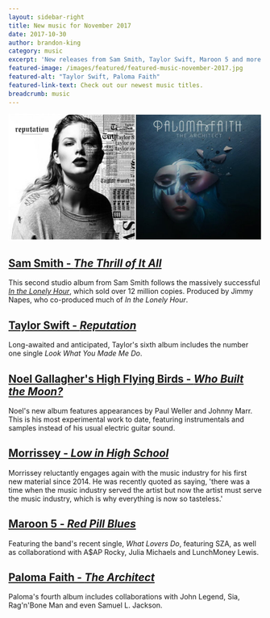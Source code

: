 ```yaml
---
layout: sidebar-right
title: New music for November 2017
date: 2017-10-30
author: brandon-king
category: music
excerpt: 'New releases from Sam Smith, Taylor Swift, Maroon 5 and more'
featured-image: /images/featured/featured-music-november-2017.jpg
featured-alt: "Taylor Swift, Paloma Faith"
featured-link-text: Check out our newest music titles.
breadcrumb: music
---
```


![Taylor Swift, Paloma Faith](/images/featured/featured-music-november-2017.jpg)

## [Sam Smith - <cite>The Thrill of It All</cite>](https://suffolk.spydus.co.uk/cgi-bin/spydus.exe/ENQ/OPAC/BIBENQ?BRN=2317098)

This second studio album from Sam Smith follows the massively successful [<cite>In the Lonely Hour</cite>](https://suffolk.spydus.co.uk/cgi-bin/spydus.exe/ENQ/OPAC/BIBENQ?BRN=1566673), which sold over 12 million copies. Produced by Jimmy Napes, who co-produced much of <cite>In the Lonely Hour</cite>.

## [Taylor Swift - <cite>Reputation</cite>](https://suffolk.spydus.co.uk/cgi-bin/spydus.exe/ENQ/OPAC/BIBENQ?BRN=2298077)

Long-awaited and anticipated, Taylor's sixth album includes the number one single <cite>Look What You Made Me Do</cite>.

## [Noel Gallagher's High Flying Birds - <cite>Who Built the Moon?</cite>](https://suffolk.spydus.co.uk/cgi-bin/spydus.exe/ENQ/OPAC/BIBENQ?BRN=2311332)

Noel's new album features appearances by Paul Weller and Johnny Marr. This is his most experimental work to date, featuring instrumentals and samples instead of his usual electric guitar sound.

## [Morrissey - <cite>Low in High School</cite>](https://suffolk.spydus.co.uk/cgi-bin/spydus.exe/ENQ/OPAC/BIBENQ?BRN=2310245)

Morrissey reluctantly engages again with the music industry for his first new material since 2014. He was recently quoted as saying, 'there was a time when the music industry served the artist but now the artist must serve the music industry, which is why everything is now so tasteless.'

## [Maroon 5 - <cite>Red Pill Blues</cite>](https://suffolk.spydus.co.uk/cgi-bin/spydus.exe/ENQ/OPAC/BIBENQ?BRN=2317102)

Featuring the band's recent single, <cite>What Lovers Do</cite>, featuring SZA, as well as collaborationd with A$AP Rocky, Julia Michaels and LunchMoney Lewis.

## [Paloma Faith - <cite>The Architect</cite>](https://suffolk.spydus.co.uk/cgi-bin/spydus.exe/ENQ/OPAC/BIBENQ?BRN=2310260)

Paloma's fourth album includes collaborations with John Legend, Sia, Rag'n'Bone Man and even Samuel L. Jackson.
